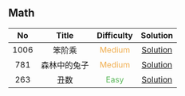 ## Math

|  No   |    Title     |            Difficulty             |                  Solution                   |
| :---: | :----------: | :-------------------------------: | :-----------------------------------------: |
| 1006  |    笨阶乘    | <font color=#F0AD4E>Medium</font> | [Solution](clumsy_factorial/Solution.java)  |
|  781  | 森林中的兔子 | <font color=#F0AD4E>Medium</font> | [Solution](rabbits_in_forest/Solution.java) |
|  263  |     丑数     |  <font color=#5CB85C>Easy</font>  |    [Solution](ugly_number/Solution.java)    |
